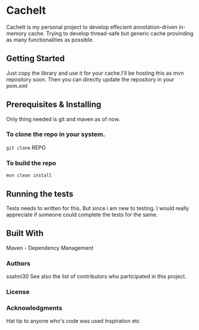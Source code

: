 # CacheIt
CacheIt is my personal project to develop effecient annotation-driven in-memory cache. Trying to develop thread-safe but generic cache provinding as many functionalities as possible. 

## Getting Started
Just copy the library and use it for your cache.I'll be hosting this as mvn repository soon. Then you can directly update the repository in your pom.xml

## Prerequisites & Installing
Only thing needed is git and maven as of now.

### To clone the repo in your system.
`git clone` REPO

### To build the repo
`mvn clean install`

## Running the tests
Tests needs to written for this. But since i am new to testing. I would really appreciate if someone could complete the tests for the same.

## Built With
Maven - Dependency Management

### Authors
ssahni30
See also the list of contributors who participated in this project.

### License


### Acknowledgments
Hat tip to anyone who's code was used
Inspiration
etc
